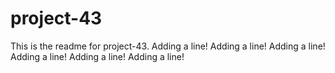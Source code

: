 # project-43

This is the readme for project-43.
Adding a line!
Adding a line!
Adding a line!
Adding a line!
Adding a line!
Adding a line!
